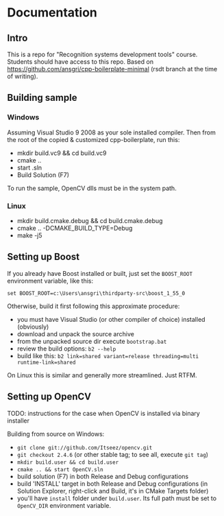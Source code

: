 Documentation
=============

Intro
-----

This is a repo for "Recognition systems development tools" course. Students should have access to this repo.
Based on https://github.com/ansgri/cpp-boilerplate-minimal (rsdt branch at the time of writing).

Building sample
---------------

### Windows

Assuming Visual Studio 9 2008 as your sole installed compiler. Then from the root of the copied & customized cpp-boilerplate, run this:

 * mkdir build.vc9 && cd build.vc9
 * cmake ..
 * start <your-project-codename>.sln
 * Build Solution (F7)

To run the sample, OpenCV dlls must be in the system path.

### Linux

* mkdir build.cmake.debug && cd build.cmake.debug
* cmake .. -DCMAKE_BUILD_TYPE=Debug
* make -j5

Setting up Boost
----------------

If you already have Boost installed or built, just set the `BOOST_ROOT` environment variable, like this:

    set BOOST_ROOT=c:\Users\ansgri\thirdparty-src\boost_1_55_0

Otherwise, build it first following this approximate procedure:

 * you must have Visual Studio (or other compiler of choice) installed (obviously)
 * download and unpack the source archive
 * from the unpacked source dir execute `bootstrap.bat`
 * review the build options: `b2 --help`
 * build like this: `b2 link=shared variant=release threading=multi runtime-link=shared`

On Linux this is similar and generally more streamlined. Just RTFM.

Setting up OpenCV
-----------------

TODO: instructions for the case when OpenCV is installed via binary installer

Building from source on Windows:

 * `git clone git://github.com/Itseez/opencv.git`
 * `git checkout 2.4.6` (or other stable tag; to see all, execute `git tag`)
 * `mkdir build.user && cd build.user`
 * `cmake .. && start OpenCV.sln`
 * build solution (F7) in both Release and Debug configurations
 * build 'INSTALL' target in both Release and Debug configurations (in Solution Explorer, right-click and Build, it's in CMake Targets folder)
 * you'll have `install` folder under `build.user`. Its full path must be set to `OpenCV_DIR` environment variable.

